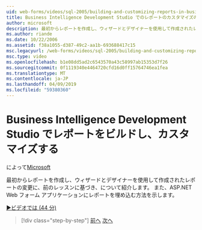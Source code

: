 ```yaml
---
uid: web-forms/videos/sql-2005/building-and-customizing-reports-in-business-intelligence-development-studio
title: Business Intelligence Development Studio でのレポートのカスタマイズのビルドと |Microsoft Docs
author: microsoft
description: 最初からレポートを作成し、ウィザードとデザイナーを使用して作成されたレポートの変更に、前のレッスンに基づき、について紹介します。 私たちをしています.
ms.author: riande
ms.date: 10/22/2006
ms.assetid: f38a1055-d387-49c2-aa1b-693688417c15
msc.legacyurl: /web-forms/videos/sql-2005/building-and-customizing-reports-in-business-intelligence-development-studio
msc.type: video
ms.openlocfilehash: b1e08dd5ad2c6543570a43c58997ab15353d7f26
ms.sourcegitcommit: 0f1119340e4464720cfd16d0ff15764746ea1fea
ms.translationtype: MT
ms.contentlocale: ja-JP
ms.lasthandoff: 04/09/2019
ms.locfileid: "59380360"
---
```

# <a name="building-and-customizing-reports-in-business-intelligence-development-studio"></a>Business Intelligence Development Studio でレポートをビルドし、カスタマイズする

によって[Microsoft](https://github.com/microsoft)

最初からレポートを作成し、ウィザードとデザイナーを使用して作成されたレポートの変更に、前のレッスンに基づき、について紹介します。 また、ASP.NET Web フォーム アプリケーションにレポートを埋め込む方法を示します。

[&#9654;ビデオでは (44 分)](https://channel9.msdn.com/Blogs/ASP-NET-Site-Videos/building-and-customizing-reports-in-business-intelligence-development-studio)

> [!div class="step-by-step"]
> [前へ](getting-started-with-reporting-services.md)
> [次へ](creating-and-using-stored-procedures.md)
